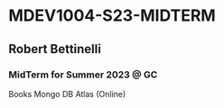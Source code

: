 # MDEV1004-S23-MIDTERM
## Robert Bettinelli 
### MidTerm for Summer 2023 @ GC

Books Mongo DB Atlas (Online)